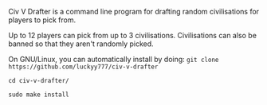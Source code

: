Civ V Drafter is a command line program for drafting random civilisations for players to pick from.

Up to 12 players can pick from up to 3 civilisations. Civilisations can also be banned so that they aren't randomly picked.

On GNU/Linux, you can automatically install by doing:
`git clone https://github.com/luckyy777/civ-v-drafter`

`cd civ-v-drafter/`

`sudo make install`
